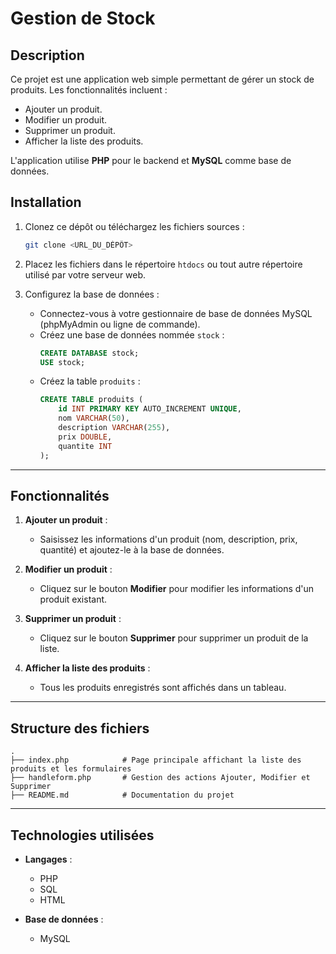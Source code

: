 
# Gestion de Stock

## Description
Ce projet est une application web simple permettant de gérer un stock de produits. Les fonctionnalités incluent :
- Ajouter un produit.
- Modifier un produit.
- Supprimer un produit.
- Afficher la liste des produits.

L'application utilise **PHP** pour le backend et **MySQL** comme base de données.



## Installation

1. Clonez ce dépôt ou téléchargez les fichiers sources :
   ```bash
   git clone <URL_DU_DÉPÔT>
   ```

2. Placez les fichiers dans le répertoire `htdocs` ou tout autre répertoire utilisé par votre serveur web.

3. Configurez la base de données :
   - Connectez-vous à votre gestionnaire de base de données MySQL (phpMyAdmin ou ligne de commande).
   - Créez une base de données nommée `stock` :
     ```sql
     CREATE DATABASE stock;
     USE stock;
     ```
   - Créez la table `produits` :
     ```sql
     CREATE TABLE produits (
         id INT PRIMARY KEY AUTO_INCREMENT UNIQUE,
         nom VARCHAR(50),
         description VARCHAR(255),
         prix DOUBLE,
         quantite INT
     );
     ```


---

## Fonctionnalités

1. **Ajouter un produit** :
   - Saisissez les informations d'un produit (nom, description, prix, quantité) et ajoutez-le à la base de données.

2. **Modifier un produit** :
   - Cliquez sur le bouton **Modifier** pour modifier les informations d'un produit existant.

3. **Supprimer un produit** :
   - Cliquez sur le bouton **Supprimer** pour supprimer un produit de la liste.

4. **Afficher la liste des produits** :
   - Tous les produits enregistrés sont affichés dans un tableau.

---

## Structure des fichiers

```plaintext
.
├── index.php            # Page principale affichant la liste des produits et les formulaires
├── handleform.php       # Gestion des actions Ajouter, Modifier et Supprimer
├── README.md            # Documentation du projet
```

---

## Technologies utilisées

- **Langages** :
  - PHP
  - SQL
  - HTML

- **Base de données** :
  - MySQL


